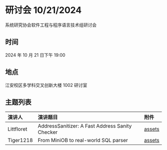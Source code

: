 # 研讨会 10/21/2024

系统研究协会软件工程与程序语言技术组研讨会

## 时间

2024 年 10 月 21 日下午 19:00

## 地点

江安校区多学科交叉创新大楼 1002 研讨室

## 主题列表
| 演讲人 | 演讲题目 | 附件 |
|:------|:------|:------|
| Littfloret | AddressSanitizer: A Fast Address Sanity Checker |  [assets](../archive/241021/论文笔记《AddressSanitizer_%20A%20Fast%20Address%20Sanity%20Checker》.html) |
| Tiger1218 | From MiniOB to real-world SQL parser | [assets](../archive/241021/main.pdf) |
 